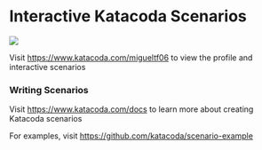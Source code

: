 # Interactive Katacoda Scenarios

[![](http://shields.katacoda.com/katacoda/migueltf06/count.svg)](https://www.katacoda.com/migueltf06 "Get your profile on Katacoda.com")

Visit https://www.katacoda.com/migueltf06 to view the profile and interactive scenarios

### Writing Scenarios
Visit https://www.katacoda.com/docs to learn more about creating Katacoda scenarios

For examples, visit https://github.com/katacoda/scenario-example

